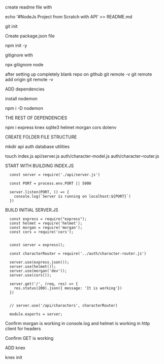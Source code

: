 create readme file with 

echo '#NodeJs Project from Scratch with API' >> README.md

git init 

Create package.json file

npm init -y

gitignore with 

npx gitignore node


after setting up completely blank repo on github
  git remote -v
  git remote add origin <URL>
  git remote -v


ADD dependencies

install nodemon

npm i -D nodemon

THE REST OF DEPENDENCIES

npm i express knex sqlite3 helmet morgan cors dotenv


CREATE FOLDER FILE STRUCTURE

mkdir api auth database utilities

touch index.js api/server.js auth/character-model.js auth/character-router.js

START WITH BUILDING INDEX.JS 

      const server = require('./api/server.js')

      const PORT = process.env.PORT || 5000

      server.listen(PORT, () => {
        console.log(`Server is running on localhost:${PORT}`)
      })

BUILD INITIAL SERVER.JS

      const express = require("express");
      const helmet = require('helmet');
      const morgan = require('morgan');
      const cors = require('cors');


      const server = express();

      const characterRouter = require('../auth/character-router.js')

      server.use(express.json());
      server.use(helmet());
      server.use(morgan('dev'));
      server.use(cors());

      server.get('/', (req, res) => {
        res.status(200).json({ message: 'It is working'})
      })


      // server.use('/api/characters', characterRouter)

      module.exports = server;


Confirm morgan is working in console.log and helmet is working in http client for headers

Confirm GET is working

ADD knex

knex init